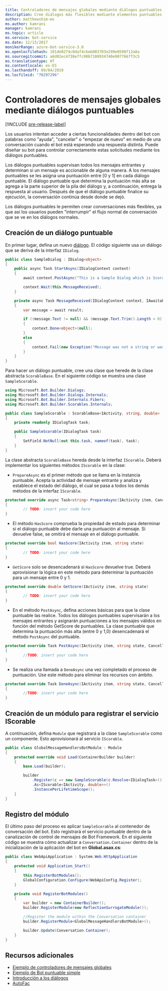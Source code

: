 ```yaml
---
title: Controladores de mensajes globales mediante diálogos puntuables
description: Cree diálogos más flexibles mediante elementos puntuables en Bot Framework SDK para .NET.
author: matthewshim-ms
ms.author: kamrani
manager: kamrani
ms.topic: article
ms.service: bot-service
ms.date: 12/13/2017
monikerRange: azure-bot-service-3.0
ms.openlocfilehash: 101de0274c0daf4cbeb003703e299e0598f12a8a
ms.sourcegitcommit: a6d02ec4738e7fc90b7108934740e9077667f3c5
ms.translationtype: HT
ms.contentlocale: es-ES
ms.lasthandoff: 09/04/2019
ms.locfileid: "70297296"
---
```

# <a name="global-message-handlers-using-scorables"></a>Controladores de mensajes globales mediante diálogos puntuables

[!INCLUDE [pre-release-label](../includes/pre-release-label-v3.md)]

Los usuarios intentan acceder a ciertas funcionalidades dentro del bot con palabras como "ayuda", "cancelar" o "empezar de nuevo" en medio de una conversación cuando el bot está esperando una respuesta distinta. Puede diseñar su bot para controlar correctamente estas solicitudes mediante los diálogos puntuables.

Los diálogos puntuables supervisan todos los mensajes entrantes y determinan si un mensaje es accionable de alguna manera. A los mensajes puntuables se les asigna una puntuación entre [0 y 1] en cada diálogo puntuable. El diálogo puntuable que determina la puntuación más alta se agrega a la parte superior de la pila del diálogo y, a continuación, entrega la respuesta al usuario. Después de que el diálogo puntuable finalice su ejecución, la conversación continúa desde donde se dejó.

Los diálogos puntuables le permiten crear conversaciones más flexibles, ya que así los usuarios pueden "interrumpir" el flujo normal de conversación que se ve en los diálogos normales.

## <a name="create-a-scorable-dialog"></a>Creación de un diálogo puntuable

En primer lugar, defina un nuevo [diálogo](bot-builder-dotnet-dialogs.md). El código siguiente usa un diálogo que se deriva de la interfaz `IDialog`.

```cs
public class SampleDialog : IDialog<object>
{
    public async Task StartAsync(IDialogContext context)
    {
        await context.PostAsync("This is a Sample Dialog which is Scorable. Reply with anything to return to the prior prior dialog.");

        context.Wait(this.MessageReceived);
    }

    private async Task MessageReceived(IDialogContext context, IAwaitable<IMessageActivity> result)
    {
        var message = await result;

        if ((message.Text != null) && (message.Text.Trim().Length > 0))
        {
            context.Done<object>(null);
        }
        else
        {
            context.Fail(new Exception("Message was not a string or was an empty string."));
        }
    }
}
```
Para hacer un diálogo puntuable, cree una clase que herede de la clase abstracta `ScorableBase`. En el siguiente código se muestra una clase `SampleScorable`.

```cs
using Microsoft.Bot.Builder.Dialogs;
using Microsoft.Bot.Builder.Dialogs.Internals;
using Microsoft.Bot.Builder.Internals.Fibers;
using Microsoft.Bot.Builder.Scorables.Internals;

public class SampleScorable : ScorableBase<IActivity, string, double>
{
    private readonly IDialogTask task;

    public SampleScorable(IDialogTask task)
    {
        SetField.NotNull(out this.task, nameof(task), task);
    }
}
```
La clase abstracta `ScorableBase` hereda desde la interfaz `IScorable`. Deberá implementar los siguientes métodos `IScorable` en la clase:

- `PrepareAsync` es el primer método que se llama en la instancia puntuable. Acepta la actividad de mensaje entrante y analiza y establece el estado del diálogo, el cual se pasa a todos los demás métodos de la interfaz `IScorable`.

```cs
protected override async Task<string> PrepareAsync(IActivity item, CancellationToken token)
{
        // TODO: insert your code here
}
```

- El método `HasScore` comprueba la propiedad de estado para determinar si el diálogo puntuable debe darle una puntuación al mensaje. Si devuelve false, se omitirá el mensaje en el diálogo puntuable.

```cs
protected override bool HasScore(IActivity item, string state)
{
        // TODO: insert your code here
}
```

- `GetScore` solo se desencadenará si `HasScore` devuelve true. Deberá aprovisionar la lógica en este método para determinar la puntuación para un mensaje entre 0 y 1.

```cs
protected override double GetScore(IActivity item, string state)
{
        // TODO: insert your code here
}
```
- En el método `PostAsync`, defina acciones básicas para que la clase puntuable las realice. Todos los diálogos puntuables supervisarán a los mensajes entrantes y asignarán puntuaciones a los mensajes válidos en función del método GetScore de puntuables. La clase puntuable que determina la puntuación más alta (entre 0 y 1,0) desencadenará el método `PostAsync` del puntuable.

```cs
protected override Task PostAsync(IActivity item, string state, CancellationToken token)
{
        //TODO: insert your code here
}
```

- Se realiza una llamada a `DoneAsync` una vez completado el proceso de puntuación. Use este método para eliminar los recursos con ámbito.

```cs
protected override Task DoneAsync(IActivity item, string state, CancellationToken token)
{
        //TODO: insert your code here
}
```

## <a name="create-a-module-to-register-the-iscorable-service"></a>Creación de un módulo para registrar el servicio IScorable

A continuación, defina `Module` que registrará a la clase `SampleScorable` como un componente. Esto aprovisionará al servicio `IScorable`.

```cs
public class GlobalMessageHandlersBotModule : Module
{
    protected override void Load(ContainerBuilder builder)
    {
        base.Load(builder);

        builder
            .Register(c => new SampleScorable(c.Resolve<IDialogTask>()))
            .As<IScorable<IActivity, double>>()
            .InstancePerLifetimeScope();
    }
}
```
## <a name="register-the-module"></a>Registro del módulo  

El último paso del proceso es aplicar `SampleScorable` al contenedor de conversación del bot. Esto registrará el servicio puntuable dentro de la canalización de control de mensajes de Bot Framework. En el siguiente código se muestra cómo actualizar a `Conversation.Container` dentro de la inicialización de la aplicación del bot en **Global.asax.cs**:

```cs
public class WebApiApplication : System.Web.HttpApplication
{
    protected void Application_Start()
    {
        this.RegisterBotModules();
        GlobalConfiguration.Configure(WebApiConfig.Register);
    }

    private void RegisterBotModules()
    {
        var builder = new ContainerBuilder();
        builder.RegisterModule(new ReflectionSurrogateModule());

        //Register the module within the Conversation container
        builder.RegisterModule<GlobalMessageHandlersBotModule>();

        builder.Update(Conversation.Container);
    }
}
```

## <a name="additional-resources"></a>Recursos adicionales
* [Ejemplo de controladores de mensajes globales](https://github.com/Microsoft/BotBuilder-Samples/tree/master/CSharp/core-GlobalMessageHandlers)
* [Ejemplo de Bot puntuable simple](https://github.com/Microsoft/BotFramework-Samples/tree/master/blog-samples/CSharp/ScorableBotSample)
* [Introducción a los diálogos](bot-builder-dotnet-dialogs.md)
* [AutoFac](https://autofac.org/)
